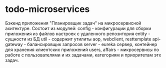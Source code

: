 # todo-microservices
Бэкенд приложения "Планировщик задач" на микросервисной ахитектуре.
Состоит из модулей:
config -  конфигурации для сборки приложения из файлов настроек с удаленного репозитория
entity - сущности из БД
util - содержит утилиты aop, webclient, resttemplate
api-gateway - балансировщик запросов
server - eureka сервер, контейнер для хранения клиентских приложений
users, affairs - микросервисы по работе с пользователями и их задачами, категориям и приоритетам этх задач.
